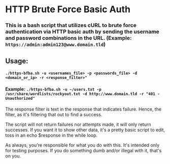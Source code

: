 # HTTP Brute Force Basic Auth

### This is a bash script that utilizes cURL to brute force authentication via HTTP basic auth by sending the username and password combinations in the URL. (Example: `https://admin:admin123@www.domain.tld`)

## Usage:

#### `./https-bfba.sh -u <usernames_file> -p <passwords_file> -d <domain_or_ip> -r <response_filter>"`

#### Example: `./https-bfba.sh -u ~/users.txt -p /usr/share/wordlists/rockyout.txt -d http://www.domain.tld -r "401 - Unauthorized"`

The response filter is text in the response that indicates failure.  Hence, the filter, as it's filtering that out to find a success.

The script will not return failures nor attempts made, it will only return successes.  If you want it to show other data, it's a pretty basic script to edit, toss in an echo $response in the while loop.

As always, you're responsible for what you do with this.  It's intended only for testing purposes.  If you do something dumb and/or illegal with it, that's on you.
